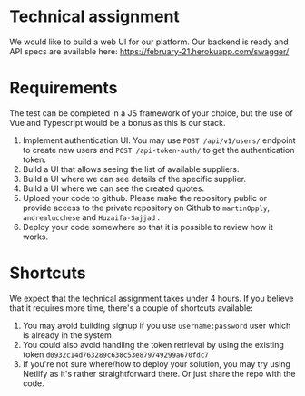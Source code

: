 # Technical assignment

We would like to build a web UI for our platform. Our backend is ready and API specs are available here: https://february-21.herokuapp.com/swagger/

# Requirements
The test can be completed in a JS framework of your choice, but the use of Vue and Typescript would be a bonus as this is our stack.
1. Implement authentication UI. You may use `POST /api/v1/users/` endpoint to create new users and `POST /api-token-auth/` to get the authentication token.
2. Build a UI that allows seeing the list of available suppliers.
3. Build a UI where we can see details of the specific supplier.
4. Build a UI where we can see the created quotes.
5. Upload your code to github. Please make the repository public or provide access to the private repository on Github to `martinOpply`, `andrealucchese` and `Huzaifa-Sajjad`
   .
6. Deploy your code somewhere so that it is possible to review how it works.

# Shortcuts

We expect that the technical assignment takes under 4 hours. If you believe that it requires more time, there's a couple of shortcuts available:

1. You may avoid building signup if you use `username:password` user which is already in the system
2. You could also avoid handling the token retrieval by using the existing token `d0932c14d763289c638c53e879749299a670fdc7`
3. If you're not sure where/how to deploy your solution, you may try using Netlify as it's rather straightforward there. Or just share the repo with the code.
